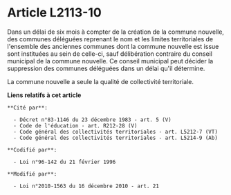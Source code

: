 # Article L2113-10

Dans un délai de six mois à compter de la création de la commune nouvelle, des communes déléguées reprenant le nom et les
limites territoriales de l'ensemble des anciennes communes dont la commune nouvelle est issue sont instituées au sein de
celle-ci, sauf délibération contraire du conseil municipal de la commune nouvelle. Ce conseil municipal peut décider la
suppression des communes déléguées dans un délai qu'il détermine. 

La commune nouvelle a seule la qualité de collectivité territoriale.

**Liens relatifs à cet article**

	**Cité par**:

	  - Décret n°83-1146 du 23 décembre 1983 - art. 5 (V)
	  - Code de l'éducation - art. R212-28 (V)
	  - Code général des collectivités territoriales - art. L5212-7 (VT)
	  - Code général des collectivités territoriales - art. L5214-9 (Ab)

	**Codifié par**:

	  - Loi n°96-142 du 21 février 1996

	**Modifié par**:

	  - Loi n°2010-1563 du 16 décembre 2010 - art. 21
